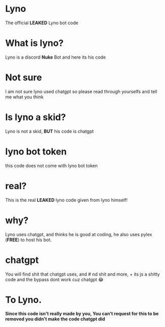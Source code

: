 # Lyno
The official **LEAKED** Lyno bot code

# What is lyno?
Lyno is a discord **Nuke** Bot and here its his code 

# Not sure
I am not sure lyno used chatgpt so please read through yourselfs and tell me what you think

# Is lyno a skid?
Lyno is not a skid, **__BUT__** his code is chatgpt

# lyno bot token
this code does not come with lyno bot token

# real?
This is the real **LEAKED** lyno code given from lyno himself!

# why?
Lyno uses chatgpt, and thinks he is good at coding, he also uses pylex (**FREE**) to host his bot.

# chatgpt
You will find shit that chatgpt uses, and # nd shit and more, + its js a shitty code and the bypass dont work cuz chatgpt 😂

# To Lyno.
**Since this code isn't really made by you, You can't request for this to be removed you didn't make the code chatgpt did**
